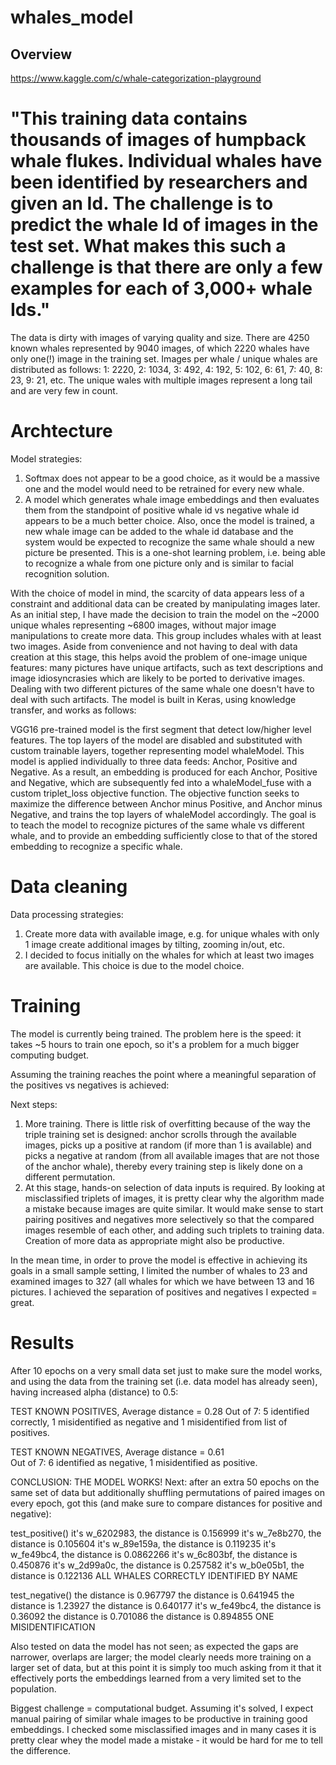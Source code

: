 # whales_model

## Overview

https://www.kaggle.com/c/whale-categorization-playground

"This training data contains thousands of images of humpback whale flukes. Individual whales have been identified by researchers 
and given an Id. The challenge is to predict the whale Id of images in the test set. What makes this such a challenge is that 
there are only a few examples for each of 3,000+ whale Ids."
=======
The data is dirty with images of varying quality and size. There are 4250 known whales represented by 9040 images, of which 2220 whales have only one(!) image in the training set. Images per whale / unique whales are distributed as follows:
1:	2220, 
2:	1034,
3:	492,
4:	192,
5:	102,
6:	61,
7:	40,
8:	23,
9:	21,
etc.
The unique wales with multiple images represent a long tail and are very few in count.

# Archtecture

Model strategies:
1. Softmax does not appear to be a good choice, as it would be a massive one and the model would need to be retrained for every new whale.
2. A model which generates whale image embeddings and then evaluates them from the standpoint of positive whale id vs negative whale id appears to be a much better choice. Also, once the model is trained, a new whale image can be added to the whale id database and the system would be expected to recognize the same whale should a new picture be presented. This is a one-shot learning problem, i.e. being able to recognize a whale from one picture only and is similar to facial recognition solution.

With the choice of model in mind, the scarcity of data appears less of a constraint and additional data can be created by manipulating  images later. As an initial step, I have made the decision to train the model on the ~2000 unique whales representing ~6800 images, without major image manipulations to create more data. This group includes whales with at least two images. Aside from convenience and not having to deal with data creation at this stage, this helps avoid the problem of one-image unique features: many pictures have unique artifacts, such as text descriptions and image idiosyncrasies which are likely to be ported to derivative images. Dealing with two different pictures of the same whale one doesn't have to deal with such artifacts. The model is built in Keras, using knowledge transfer, and works as follows:

VGG16 pre-trained model is the first segment that detect low/higher level features. The top layers of the model are disabled and substituted with custom trainable layers, together representing model whaleModel. This model is applied individually to three data feeds: Anchor, Positive and Negative. As a result, an embedding is produced for each Anchor, Positive and Negative, which are subsequently fed into a whaleModel_fuse with a custom triplet_loss objective function. The objective function seeks to maximize the difference between Anchor minus Positive, and Anchor minus Negative, and trains the top layers of whaleModel accordingly. The goal is to teach the model to recognize pictures of the same whale vs different whale, and to provide an embedding sufficiently close to that of the stored embedding to recognize a specific whale.


# Data cleaning

Data processing strategies:
1. Create more data with available image, e.g. for unique whales with only 1 image create additional images by tilting, zooming in/out, etc.
2. I decided to focus initially on the whales for which at least two images are available. This choice is due to the model choice.

# Training

The model is currently being trained. The problem here is the speed: it takes ~5 hours to train one epoch, so it's a problem for a much bigger computing budget. 

Assuming the training reaches the point where a meaningful separation of the positives vs negatives is achieved:

Next steps: 
1. More training. There is little risk of overfitting because of the way the triple training set is designed: anchor scrolls through the available images, picks up a positive at random (if more than 1 is available) and picks a negative at random (from all available images that are not those of the anchor whale), thereby every training step is likely done on a different permutation.
2. At this stage, hands-on selection of data inputs is required. By looking at misclassified triplets of images, it is pretty clear why the algorithm made a mistake because images are quite similar. It would make sense to start pairing positives and negatives more selectively so that the compared images resemble of each other, and adding such triplets to training data. Creation of more data as appropriate might also be productive.

In the mean time, in order to prove the model is effective in achieving its goals in a small sample setting, I limited the number of whales to 23 and examined images to 327 (all whales for which we have between 13 and 16 pictures. I achieved the separation of positives and negatives I expected = great.

# Results

After 10 epochs on a very small data set just to make sure the model works, and using the data from the training set (i.e. data model has already seen), having increased alpha (distance) to 0.5:

TEST KNOWN POSITIVES, Average distance = 0.28
Out of 7: 5 identified correctly, 1 misidentified as negative and 1 misidentified from list of positives.

TEST KNOWN NEGATIVES, Average distance = 0.61	
Out of 7: 6 identified as negative, 1 misidentified as positive.

CONCLUSION: THE MODEL WORKS! Next: after an extra 50 epochs on the same set of data but additionally shuffling permutations of paired images on every epoch, got this (and make sure to compare distances for positive and negative):

test_positive()
it's w_6202983, the distance is 0.156999
it's w_7e8b270, the distance is 0.105604
it's w_89e159a, the distance is 0.119235
it's w_fe49bc4, the distance is 0.0862266
it's w_6c803bf, the distance is 0.450876
it's w_2d99a0c, the distance is 0.257582
it's w_b0e05b1, the distance is 0.122136
ALL WHALES CORRECTLY IDENTIFIED BY NAME

test_negative()
the distance is 0.967797
the distance is 0.641945
the distance is 1.23927
the distance is 0.640177
it's w_fe49bc4, the distance is 0.36092
the distance is 0.701086
the distance is 0.894855
ONE MISIDENTIFICATION

Also tested on data the model has not seen; as expected the gaps are narrower, overlaps are larger; the model clearly needs more training on a larger set of data, but at this point it is simply too much asking from it that it effectively ports the embeddings learned from a very limited set to the population.

Biggest challenge = computational budget. Assuming it's solved, I expect manual pairing of similar whale images to be productive in training good embeddings. I checked some misclassified images and in many cases it is pretty clear whey the model made a mistake - it would be hard for me to tell the difference.

